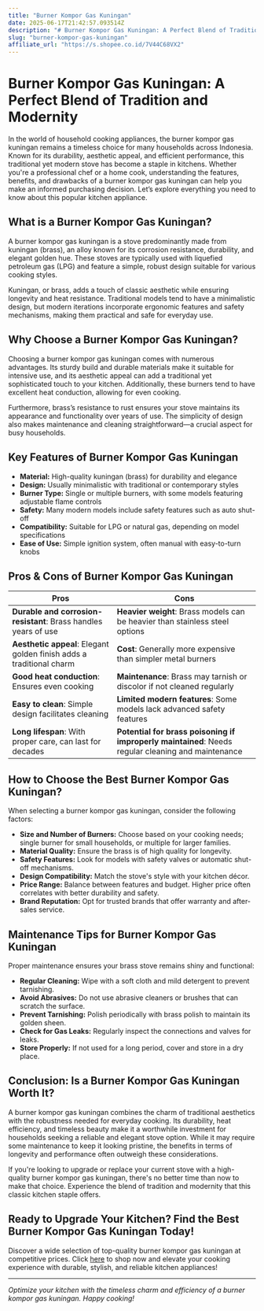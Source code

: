 ```yaml
---
title: "Burner Kompor Gas Kuningan"
date: 2025-06-17T21:42:57.093514Z
description: "# Burner Kompor Gas Kuningan: A Perfect Blend of Tradition and Modernity..."
slug: "burner-kompor-gas-kuningan"
affiliate_url: "https://s.shopee.co.id/7V44C68VX2"
---
```

# Burner Kompor Gas Kuningan: A Perfect Blend of Tradition and Modernity

In the world of household cooking appliances, the burner kompor gas kuningan remains a timeless choice for many households across Indonesia. Known for its durability, aesthetic appeal, and efficient performance, this traditional yet modern stove has become a staple in kitchens. Whether you're a professional chef or a home cook, understanding the features, benefits, and drawbacks of a burner kompor gas kuningan can help you make an informed purchasing decision. Let’s explore everything you need to know about this popular kitchen appliance.

## What is a Burner Kompor Gas Kuningan?

A burner kompor gas kuningan is a stove predominantly made from kuningan (brass), an alloy known for its corrosion resistance, durability, and elegant golden hue. These stoves are typically used with liquefied petroleum gas (LPG) and feature a simple, robust design suitable for various cooking styles.

Kuningan, or brass, adds a touch of classic aesthetic while ensuring longevity and heat resistance. Traditional models tend to have a minimalistic design, but modern iterations incorporate ergonomic features and safety mechanisms, making them practical and safe for everyday use.

## Why Choose a Burner Kompor Gas Kuningan?

Choosing a burner kompor gas kuningan comes with numerous advantages. Its sturdy build and durable materials make it suitable for intensive use, and its aesthetic appeal can add a traditional yet sophisticated touch to your kitchen. Additionally, these burners tend to have excellent heat conduction, allowing for even cooking.

Furthermore, brass’s resistance to rust ensures your stove maintains its appearance and functionality over years of use. The simplicity of design also makes maintenance and cleaning straightforward—a crucial aspect for busy households.

## Key Features of Burner Kompor Gas Kuningan

- **Material:** High-quality kuningan (brass) for durability and elegance
- **Design:** Usually minimalistic with traditional or contemporary styles
- **Burner Type:** Single or multiple burners, with some models featuring adjustable flame controls
- **Safety:** Many modern models include safety features such as auto shut-off
- **Compatibility:** Suitable for LPG or natural gas, depending on model specifications
- **Ease of Use:** Simple ignition system, often manual with easy-to-turn knobs

## Pros & Cons of Burner Kompor Gas Kuningan

| Pros                                                                | Cons                                                      |
|----------------------------------------------------------------------|------------------------------------------------------------|
| **Durable and corrosion-resistant**: Brass handles years of use | **Heavier weight**: Brass models can be heavier than stainless steel options |
| **Aesthetic appeal**: Elegant golden finish adds a traditional charm | **Cost**: Generally more expensive than simpler metal burners |
| **Good heat conduction**: Ensures even cooking                   | **Maintenance**: Brass may tarnish or discolor if not cleaned regularly |
| **Easy to clean**: Simple design facilitates cleaning             | **Limited modern features**: Some models lack advanced safety features |
| **Long lifespan**: With proper care, can last for decades        | **Potential for brass poisoning if improperly maintained**: Needs regular cleaning and maintenance |

## How to Choose the Best Burner Kompor Gas Kuningan?

When selecting a burner kompor gas kuningan, consider the following factors:

- **Size and Number of Burners:** Choose based on your cooking needs; single burner for small households, or multiple for larger families.
- **Material Quality:** Ensure the brass is of high quality for longevity.
- **Safety Features:** Look for models with safety valves or automatic shut-off mechanisms.
- **Design Compatibility:** Match the stove's style with your kitchen décor.
- **Price Range:** Balance between features and budget. Higher price often correlates with better durability and safety.
- **Brand Reputation:** Opt for trusted brands that offer warranty and after-sales service.

## Maintenance Tips for Burner Kompor Gas Kuningan

Proper maintenance ensures your brass stove remains shiny and functional:

- **Regular Cleaning:** Wipe with a soft cloth and mild detergent to prevent tarnishing.
- **Avoid Abrasives:** Do not use abrasive cleaners or brushes that can scratch the surface.
- **Prevent Tarnishing:** Polish periodically with brass polish to maintain its golden sheen.
- **Check for Gas Leaks:** Regularly inspect the connections and valves for leaks.
- **Store Properly:** If not used for a long period, cover and store in a dry place.

## Conclusion: Is a Burner Kompor Gas Kuningan Worth It?

A burner kompor gas kuningan combines the charm of traditional aesthetics with the robustness needed for everyday cooking. Its durability, heat efficiency, and timeless beauty make it a worthwhile investment for households seeking a reliable and elegant stove option. While it may require some maintenance to keep it looking pristine, the benefits in terms of longevity and performance often outweigh these considerations.

If you're looking to upgrade or replace your current stove with a high-quality burner kompor gas kuningan, there's no better time than now to make that choice. Experience the blend of tradition and modernity that this classic kitchen staple offers.

## Ready to Upgrade Your Kitchen? Find the Best Burner Kompor Gas Kuningan Today!

Discover a wide selection of top-quality burner kompor gas kuningan at competitive prices. Click [here](https://s.shopee.co.id/7V44C68VX2) to shop now and elevate your cooking experience with durable, stylish, and reliable kitchen appliances!

---

*Optimize your kitchen with the timeless charm and efficiency of a burner kompor gas kuningan. Happy cooking!*